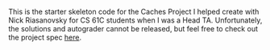 This is the starter skeleton code for the Caches Project I helped create with Nick Riasanovsky for CS 61C students
when I was a Head TA. Unfortunately, the solutions and autograder cannot be released, but feel
free to check out the project spec [here](http://inst.eecs.berkeley.edu/~cs61c/su17/projs/04/).
